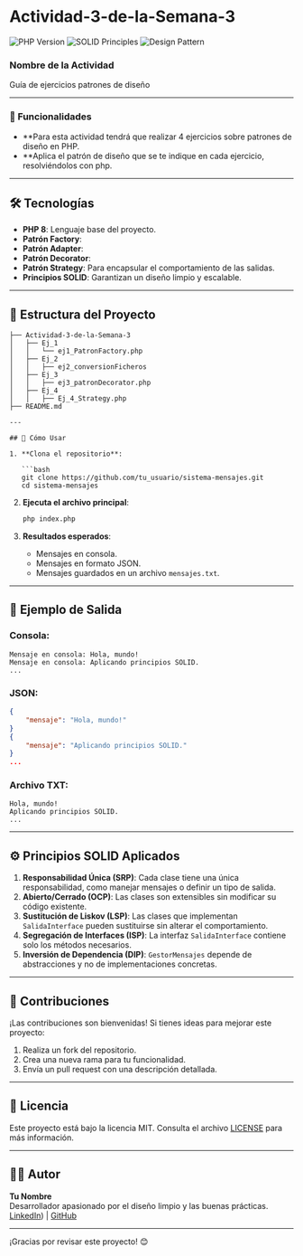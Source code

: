 # Actividad-3-de-la-Semana-3


![PHP Version](https://img.shields.io/badge/PHP-8-blue.svg) ![SOLID Principles](https://img.shields.io/badge/SOLID-Principles-green.svg) ![Design Pattern](https://img.shields.io/badge/Design%20Pattern-Strategy-orange.svg)

### Nombre de la Actividad
Guía de ejercicios patrones de diseño

---

### 🚀 Funcionalidades

- **Para esta actividad tendrá que realizar 4 ejercicios sobre patrones de diseño en PHP.
- **Aplica el patrón de diseño que se te indique en cada ejercicio, resolviéndolos con php.

---

## 🛠️ Tecnologías

- **PHP 8**: Lenguaje base del proyecto.
- **Patrón Factory**:
- **Patrón Adapter**:
- **Patrón Decorator**:
- **Patrón Strategy**: Para encapsular el comportamiento de las salidas.
- **Principios SOLID**: Garantizan un diseño limpio y escalable.

---

## 📂 Estructura del Proyecto

```
├── Actividad-3-de-la-Semana-3
│   ├── Ej_1
│   │   └── ej1_PatronFactory.php
│   ├── Ej_2
│   │   ├── ej2_conversionFicheros
│   ├── Ej_3
│   │   ├── ej3_patronDecorator.php
│   ├── Ej_4
│   │   ├── Ej_4_Strategy.php
├── README.md

---

## 📜 Cómo Usar

1. **Clona el repositorio**:

   ```bash
   git clone https://github.com/tu_usuario/sistema-mensajes.git
   cd sistema-mensajes
   ```

2. **Ejecuta el archivo principal**:

   ```bash
   php index.php
   ```

3. **Resultados esperados**:

   - Mensajes en consola.
   - Mensajes en formato JSON.
   - Mensajes guardados en un archivo `mensajes.txt`.

---

## 📝 Ejemplo de Salida

### Consola:
```
Mensaje en consola: Hola, mundo!
Mensaje en consola: Aplicando principios SOLID.
...
```

### JSON:
```json
{
    "mensaje": "Hola, mundo!"
}
{
    "mensaje": "Aplicando principios SOLID."
}
...
```

### Archivo TXT:
```
Hola, mundo!
Aplicando principios SOLID.
...
```

---

## ⚙️ Principios SOLID Aplicados

1. **Responsabilidad Única (SRP)**: Cada clase tiene una única responsabilidad, como manejar mensajes o definir un tipo de salida.
2. **Abierto/Cerrado (OCP)**: Las clases son extensibles sin modificar su código existente.
3. **Sustitución de Liskov (LSP)**: Las clases que implementan `SalidaInterface` pueden sustituirse sin alterar el comportamiento.
4. **Segregación de Interfaces (ISP)**: La interfaz `SalidaInterface` contiene solo los métodos necesarios.
5. **Inversión de Dependencia (DIP)**: `GestorMensajes` depende de abstracciones y no de implementaciones concretas.

---

## 🌟 Contribuciones

¡Las contribuciones son bienvenidas! Si tienes ideas para mejorar este proyecto:

1. Realiza un fork del repositorio.
2. Crea una nueva rama para tu funcionalidad.
3. Envía un pull request con una descripción detallada.

---

## 📄 Licencia

Este proyecto está bajo la licencia MIT. Consulta el archivo [LICENSE](LICENSE) para más información.

---

## 👨‍💻 Autor

**Tu Nombre**  
Desarrollador apasionado por el diseño limpio y las buenas prácticas.  
[LinkedIn](https://www.linkedin.com/in/luis-tobar-79129944/)) | [GitHub](https://github.com/LuisTo503)

---

¡Gracias por revisar este proyecto! 😊

